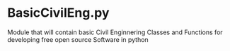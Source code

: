 # BasicCivilEng.py
Module that will contain basic Civil Enginnering Classes and Functions for developing free open source Software in python
